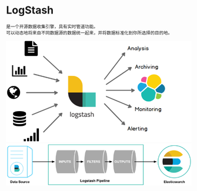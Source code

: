 # LogStash
```md
是一个开源数据收集引擎，具有实时管道功能。
可以动态地将来自不同数据源的数据统一起来，并将数据标准化到你所选择的目的地。
```
![](pic/logstash-feature.png)
![](pic/logstash.png)
